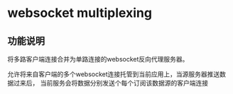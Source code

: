 # websocket multiplexing
## 功能说明
将多路客户端连接合并为单路连接的websocket反向代理服务器。


允许将来自客户端的多个websocket连接托管到当前应用上，当源服务器推送数据过来后，
当前服务会将数据分别发送个每个订阅该数据源的客户端连接